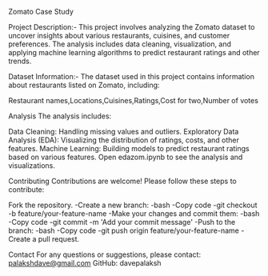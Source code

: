 Zomato Case Study 

Project Description:-
This project involves analyzing the Zomato dataset to uncover insights about various restaurants, cuisines, and customer preferences. The analysis includes data cleaning, visualization, and applying machine learning algorithms to predict restaurant ratings and other trends.

Dataset Information:-
The dataset used in this project contains information about restaurants listed on Zomato, including:

Restaurant names,Locations,Cuisines,Ratings,Cost for two,Number of votes

Analysis
The analysis includes:

Data Cleaning: Handling missing values and outliers.
Exploratory Data Analysis (EDA): Visualizing the distribution of ratings, costs, and other features.
Machine Learning: Building models to predict restaurant ratings based on various features.
Open edazom.ipynb to see the analysis and visualizations.

Contributing
Contributions are welcome! Please follow these steps to contribute:

Fork the repository.
-Create a new branch:
-bash
-Copy code
-git checkout -b feature/your-feature-name
-Make your changes and commit them:
-bash
-Copy code
-git commit -m 'Add your commit message'
-Push to the branch:
-bash
-Copy code
-git push origin feature/your-feature-name
-Create a pull request.

Contact
For any questions or suggestions, please contact:
palakshdave@gmail.com
GitHub: davepalaksh










